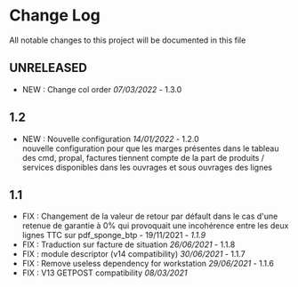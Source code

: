 # Change Log
All notable changes to this project will be documented in this file

## UNRELEASED

- NEW : Change col order *07/03/2022* - 1.3.0

## 1.2

- NEW : Nouvelle configuration *14/01/2022* - 1.2.0   
  nouvelle configuration pour que les marges présentes dans le tableau des cmd, propal, factures 
  tiennent compte de la part de produits / services disponibles dans les ouvrages et sous ouvrages des lignes


## 1.1

- FIX : Changement de la valeur de retour par défault dans le cas d'une retenue de garantie à 0% qui provoquait une incohérence entre les deux lignes TTC sur pdf_sponge_btp - 19/11/2021 - *1.1.9*
- FIX : Traduction sur facture de situation *26/06/2021* - 1.1.8
- FIX : module descriptor (v14 compatibility) *30/06/2021* - 1.1.7
- FIX : Remove useless dependency for workstation *29/06/2021* - 1.1.6
- FIX : V13 GETPOST compatibility *08/03/2021*
